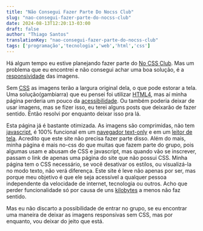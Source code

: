 ```yaml
---
title: "Não Consegui Fazer Parte Do Nocss Club"
slug: "nao-consegui-fazer-parte-do-nocss-club"
date: 2024-08-13T12:20:13-03:00
draft: false
author: "Thiago Santos"
translationKey: "nao-consegui-fazer-parte-do-nocss-club"
tags: ['programação','tecnologia','web','html','css']
---
```




Há algum tempo eu estive planejando fazer parte do [No CSS Club](https://nocss.club/). Mas um problema que eu encontrei e não consegui achar uma boa solução, é a [responsividade](https://developer.mozilla.org/pt-BR/docs/Learn/CSS/CSS_layout/Responsive_Design) das imagens.

Sem [CSS](https://pt.m.wikipedia.org/wiki/Cascading_Style_Sheets) as imagens terão a largura original dela, o que pode estorar a tela. Uma solução(gambiarra) que eu pensei foi utilizar [HTML4](https://www.w3.org/TR/html401/), mas aí minha página perderia um pouco da [acessibilidade](https://pt.m.wikipedia.org/wiki/Acessibilidade). Ou também poderia deixar de usar imagens, mas se fizer isso, eu terei alguns posts que deixarão de fazer sentido. Então resolvi por enquanto deixar isso pra lá.

Esta página já é bastante otimizada. As imagens são comprimidas, não tem [javascript](https://pt.m.wikipedia.org/wiki/JavaScript), é 100% funcional em um [navegador text-only](https://en.wikipedia.org/wiki/Text-based_web_browser) e em um [leitor de tela](https://pt.m.wikipedia.org/wiki/Leitor_de_tela). Acredito que este site não precisa fazer parte disso. Além do mais, minha página é mais no-css do que muitas que fazem parte do grupo, pois algumas usam e abusam de CSS e javascript, mas quando vão se inscrever, passam o link de apenas uma página do site que não possui CSS. Minha página tem o CSS necessário, se você desativar os estilos, ou visualizá-la no modo texto, não verá diferença. Este site é leve não apenas por ser, mas porque meu objetivo é que ele seja acessível a qualquer pessoa independente da velocidade de internet, tecnologia ou outros. Acho que perder funcionalidade só por causa de uns [kilobytes](https://pt.m.wikipedia.org/wiki/Kilobyte) a menos não faz sentido.

Mas eu não discarto a possibilidade de entrar no grupo, se eu encontrar uma maneira de deixar as imagens responsivas sem CSS, mas por enquanto, vou deixar do jeito que está.

